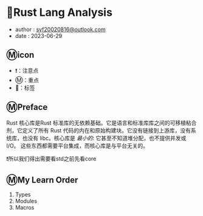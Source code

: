 # 🦀Rust Lang Analysis

- author : syf20020816@outlook.com
- date : 2023-06-29

## Ⓜ️icon

- ❗：注意点
- Ⓜ️：重点
- 🔖：标签

## Ⓜ️Preface

Rust 核心库是Rust 标准库的无依赖基础。它是语言和标准库库之间的可移植粘合剂，它定义了所有 Rust 代码的内在和原始构建块。它没有链接到上游库，没有系统库，也没有 libc。核心库是 *最小的*: 它甚至不知道堆分配，也不提供并发或 I/O。 这些东西都需要平台集成，而核心库是与平台无关的。

 ❗所以我们得出需要看std之前先看core

## Ⓜ️My Learn Order

1. Types
2. Modules
3. Macros